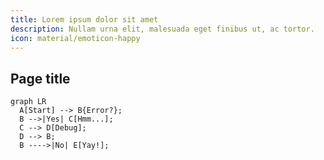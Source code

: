 ```yaml
---
title: Lorem ipsum dolor sit amet
description: Nullam urna elit, malesuada eget finibus ut, ac tortor.
icon: material/emoticon-happy
---
```


## Page title

```mermaid
graph LR
  A[Start] --> B{Error?};
  B -->|Yes| C[Hmm...];
  C --> D[Debug];
  D --> B;
  B ---->|No| E[Yay!];
```